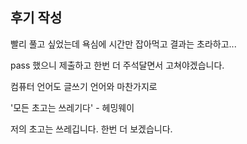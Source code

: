 ## 후기 작성



빨리 풀고 싶었는데 욕심에 시간만 잡아먹고 결과는 초라하고...

pass 했으니 제출하고 한번 더  주석달면서 고쳐야겠습니다.

컴퓨터 언어도 글쓰기 언어와 마찬가지로

'모든 초고는 쓰레기다' - 헤밍웨이

저의 초고는 쓰레깁니다. 한번 더 보겠습니다.